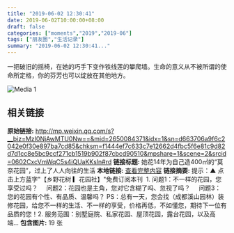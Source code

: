 ```yaml
---
title: "2019-06-02 12:30:41"
date: 2019-06-02T10:00:00+08:00
draft: false
categories: ["moments","2019","2019-06"]
tags: ["朋友圈","生活记录"]
summary: "2019-06-02 12:30:41..."
---
```


一把破旧的摇椅，在她的巧手下变作铁线莲的攀爬墙。生命的意义从不被所谓的使命所定格，你的芬芳也可以绽放在其他地方。

![Media 1](/Moments/photos/2019-06-02/201906021230410.jpg)

## 相关链接

**原始链接:** http://mp.weixin.qq.com/s?__biz=MzI0NjAwMTU0Nw==&mid=2650084371&idx=1&sn=d663706a9f6c2042e0f30e897ba7cd85&chksm=f1444ef7c633c7e12662d4fbc5f6e81c9d82d7d1cc8e5bc9ccf271cb1519b902f87cbcd90510&mpshare=1&scene=2&srcid=0602CxcVmWqC5s4iQUaKKsln#rd
**链接标题:** 她花14年为自己造400㎡的“莫奈花园”，过上了人人向往的生活
**本地链接:** [查看完整内容](/link_content/2019/06/2019-06-02/link_content/)
**链接摘要:** 提示：▲ 点击上方蓝字"【乡野花树 ▎花园社】"免费订阅本刊  1. 问题1：不一样的花园，您享受过吗？     问题2：花园也是主角，您对它含糊了吗、忽视了吗？     问题3：您的花园有个性、有品质、温馨吗？ PS：总有一天，您会找（成都溪山园林）装修花园，给您不一样的生活、不一样的享受，价格再低，不如懂您，期待下一位有品质的您！2. 服务范围：别墅庭院、私家花园、屋顶花园，露台花园，以及高端...
**包含图片:** 19 张

